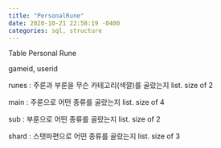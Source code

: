 ```yaml
---
title: "PersonalRune"
date: 2020-10-21 22:58:19 -0400
categories: sql, structure
---
```


Table Personal Rune

gameid, userid

runes : 주룬과 부룬을 무슨 카테고리(색깔)를 골랐는지 list. size of 2

main : 주룬으로 어떤 종류를 골랐는지 list. size of 4

sub : 부룬으로 어떤 종류를 골랐는지 list. size of 2

shard : 스탯파편으로 어떤 종류를 골랐는지 list. size of 3
